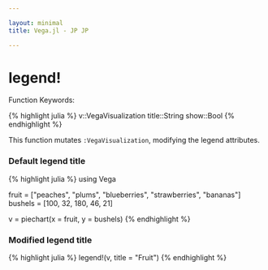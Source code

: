 ```yaml
---

layout: minimal
title: Vega.jl - JP JP

---
```


# legend!

Function Keywords:

{% highlight julia %}
v::VegaVisualization
title::String
show::Bool
{% endhighlight %}

This function mutates `:VegaVisualization`, modifying the legend attributes.

### Default legend title
{% highlight julia %}
using Vega

fruit = ["peaches", "plums", "blueberries", "strawberries", "bananas"]
bushels = [100, 32, 180, 46, 21]

v = piechart(x = fruit, y = bushels)
{% endhighlight %}

<div id="defaultlegend"></div>
<script type="text/javascript">
parse("defaultlegend",
          {"name":"Vega Visualization","height":250,"padding":"auto","marks":[{"properties":{"enter":{"innerRadius":{"value":0},"stroke":{"value":"white"},"startAngle":{"field":"layout_start"},"x":{"mult":0.5,"group":"width"},"outerRadius":{"value":250},"endAngle":{"field":"layout_end"},"fill":{"field":"x","scale":"group"},"y":{"mult":0.5,"group":"height"}}},"from":{"data":"table","transform":[{"field":"y","type":"pie"}]},"type":"arc"}],"data":[{"name":"table","values":[{"x":"peaches","y2":0,"group":1,"y":100},{"x":"plums","y2":0,"group":1,"y":32},{"x":"blueberries","y2":0,"group":1,"y":180},{"x":"strawberries","y2":0,"group":1,"y":46},{"x":"bananas","y2":0,"group":1,"y":21}]}],"scales":[{"name":"group","range":["rgb(166,206,227)","rgb( 31,120,180)","rgb(178,223,138)","rgb( 51,160, 44)","rgb(251,154,153)","rgb(227, 26, 28)","rgb(253,191,111)","rgb(255,127,  0)","rgb(202,178,214)","rgb(106, 61,154)","rgb(255,255,153)","rgb(177, 89, 40)"],"domain":{"data":"table","field":"x"},"type":"ordinal"}],"width":250,"legends":[{"title":"group","fill":"group"}]}

    );
</script>

### Modified legend title

{% highlight julia %}
legend!(v, title = "Fruit")
{% endhighlight %}

<div id="legendchange"></div>
<script type="text/javascript">
parse("legendchange",
          {"name":"Vega Visualization","height":250,"padding":"auto","marks":[{"properties":{"enter":{"innerRadius":{"value":0},"stroke":{"value":"white"},"startAngle":{"field":"layout_start"},"x":{"mult":0.5,"group":"width"},"outerRadius":{"value":250},"endAngle":{"field":"layout_end"},"fill":{"field":"x","scale":"group"},"y":{"mult":0.5,"group":"height"}}},"from":{"data":"table","transform":[{"field":"y","type":"pie"}]},"type":"arc"}],"data":[{"name":"table","values":[{"x":"peaches","y2":0,"group":1,"y":100},{"x":"plums","y2":0,"group":1,"y":32},{"x":"blueberries","y2":0,"group":1,"y":180},{"x":"strawberries","y2":0,"group":1,"y":46},{"x":"bananas","y2":0,"group":1,"y":21}]}],"scales":[{"name":"group","range":["rgb(166,206,227)","rgb( 31,120,180)","rgb(178,223,138)","rgb( 51,160, 44)","rgb(251,154,153)","rgb(227, 26, 28)","rgb(253,191,111)","rgb(255,127,  0)","rgb(202,178,214)","rgb(106, 61,154)","rgb(255,255,153)","rgb(177, 89, 40)"],"domain":{"data":"table","field":"x"},"type":"ordinal"}],"width":250,"legends":[{"title":"Fruit","fill":"group"}]}

    );
</script>
